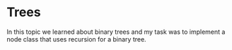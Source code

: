 # Trees

In this topic we learned about binary trees and my task was to implement a node class that uses recursion for a binary tree.
